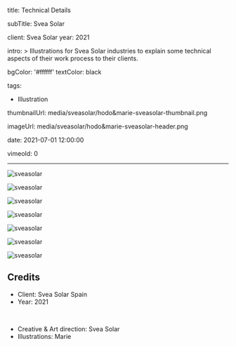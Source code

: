 title: Technical Details

subTitle: Svea Solar

client: Svea Solar
year: 2021

intro: >
  Illustrations for Svea Solar industries to explain some technical aspects of their work process to their clients.

bgColor: '#ffffff'
textColor: black

tags:
  - Illustration

thumbnailUrl: media/sveasolar/hodo&marie-sveasolar-thumbnail.png

imageUrl: media/sveasolar/hodo&marie-sveasolar-header.png

date: 2021-07-01 12:00:00

vimeoId: 0


---

<div class="gallery gallery-1">

![sveasolar](/media/sveasolar/hodo&marie-sveasolar-01.jpg)

</div>


<div class="gallery gallery-3">

![sveasolar](/media/sveasolar/hodo&marie-sveasolar-02.jpg)

![sveasolar](/media/sveasolar/hodo&marie-sveasolar-03.jpg)

![sveasolar](/media/sveasolar/hodo&marie-sveasolar-04.jpg)

</div>


<div class="gallery gallery-3">

![sveasolar](/media/sveasolar/hodo&marie-sveasolar-05.jpg)

![sveasolar](/media/sveasolar/hodo&marie-sveasolar-06.jpg)

![sveasolar](/media/sveasolar/hodo&marie-sveasolar-07.jpg)

</div>


## Credits

* Client: Svea Solar Spain
* Year: 2021  

<br>

* Creative & Art direction: Svea Solar
* Illustrations: Marie

